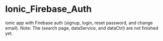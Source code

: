 # Ionic_Firebase_Auth
ionic app with Firebase auth (signup, login, reset password, and change email).
Note: The (search page, dataService, and dataCtrl) are not finished yet. 
